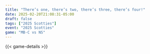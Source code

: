 ```yaml
---
title: "There’s one, there’s two, there’s three, there’s four!"
date: 2025-02-20T21:08:31-05:00
draft: false
tags: ["2025 Scotties"]
event: "2025 Scotties"
game: "MB-C vs NS"
---
```

{{< game-details >}}
<!--more-->

